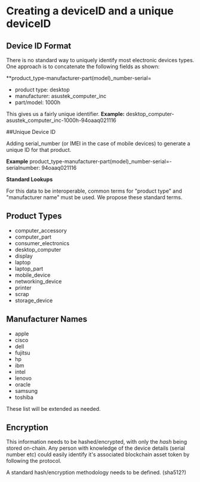 # Creating a deviceID and a unique deviceID

## Device ID Format

There is no standard way to uniquely identify most electronic devices types. One approach is to concatenate the following fields as shown:

**product\_type-manufacturer-part(model)\_number-serial=

- product type: desktop
- manufacturer: asustek\_computer\_inc
- part/model: 1000h

This gives us a fairly unique identifier.  **Example:** desktop\_computer-asustek\_computer\_inc-1000h-94oaaq021116

##Unique Device ID

Adding serial_number (or IMEI in the case of mobile devices) to generate a unique ID for that product.   

**Example** product\_type-manufacturer-part(model)\_number-serial=- serialnumber: 94oaaq021116

**Standard Lookups**

For this data to be interoperable, common terms for "product type" and "manufacturer name" must be used.  We propose these standard terms.

## Product Types
- computer_accessory
- computer_part
- consumer_electronics
- desktop_computer
- display
- laptop
- laptop_part
- mobile_device
- networking_device
- printer
- scrap
- storage_device

## Manufacturer Names
- apple
- cisco
- dell
- fujitsu
- hp
- ibm
- intel
- lenovo
- oracle
- samsung
- toshiba

These list will be extended as needed.

## Encryption
This information needs to be hashed/encrypted, with only the *hash* being stored on-chain.   Any person with knowledge of the device details (serial number etc) could easily identify it's associated blockchain asset token by following the protocol.

A standard hash/encryption methodology needs to be defined.  (sha512?)





